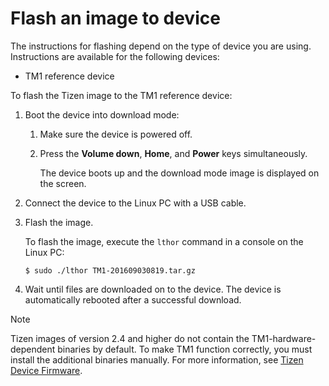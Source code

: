 # Flash an image to device

The instructions for flashing depend on the type of device you are using. Instructions are available for the following devices:
- TM1 reference device

To flash the Tizen image to the TM1 reference device:

1. Boot the device into download mode:

   1. Make sure the device is powered off.

   1. Press the **Volume down**, **Home**, and **Power** keys simultaneously.

      The device boots up and the download mode image is displayed on the screen.

1. Connect the device to the Linux PC with a USB cable.

1. Flash the image.

   To flash the image, execute the `lthor` command in a console on the Linux PC:
   ```
   $ sudo ./lthor TM1-201609030819.tar.gz
   ```

1. Wait until files are downloaded on to the device. The device is automatically rebooted after a successful download.

> [!NOTE]
>
> Tizen images of version 2.4 and higher do not contain the TM1-hardware-dependent binaries by default. To make TM1 function correctly, you must install the additional binaries manually. For more information, see [Tizen Device Firmware](http://developer.samsung.com/tizendevice/firmware).
